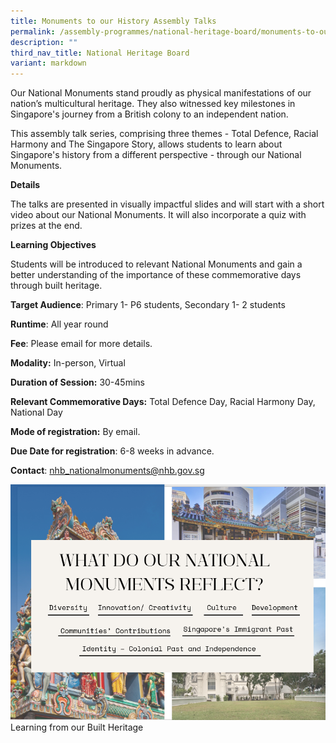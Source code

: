 ```yaml
---
title: Monuments to our History Assembly Talks
permalink: /assembly-programmes/national-heritage-board/monuments-to-our-history-assembly-talks/
description: ""
third_nav_title: National Heritage Board
variant: markdown
---
```

Our National Monuments stand proudly as physical manifestations of our nation’s multicultural heritage. They also witnessed key milestones in Singapore's journey from a British colony to an independent nation.

This assembly talk series, comprising three themes - Total Defence, Racial Harmony and The Singapore Story, allows students to learn about Singapore's history from a different perspective - through our National Monuments.

**Details**

The talks are presented in visually impactful slides and will start with a short video about our National Monuments. It will also incorporate a quiz with prizes at the end.

**Learning Objectives**

Students will be introduced to relevant National Monuments and gain a better understanding of the importance of these commemorative days through built heritage.

**Target Audience**: Primary 1- P6 students, Secondary 1- 2 students

**Runtime**: All year round

**Fee**: Please email for more details.

**Modality:** In-person, Virtual

**Duration of Session:** 30-45mins

**Relevant Commemorative Days:** Total Defence Day, Racial Harmony Day, National Day

**Mode of registration:** By email.

**Due Date for registration**: 6-8 weeks in advance.

**Contact**: nhb_nationalmonuments@nhb.gov.sg

![](/images/monumental%20to%20our%20history%20talk.PNG)
Learning from our Built Heritage